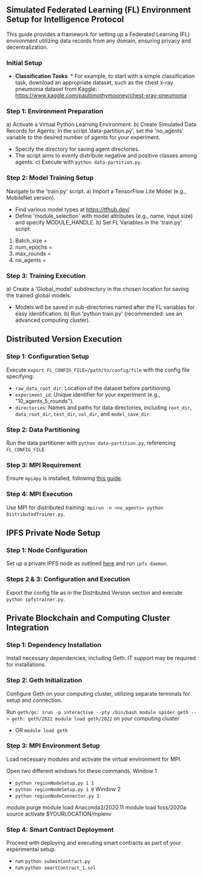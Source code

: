 ## Simulated Federated Learning (FL) Environment Setup for Intelligence Protocol

This guide provides a framework for setting up a Federated Learning (FL) environment utilizing data records from any domain, ensuring privacy and decentralization.

### Initial Setup

- **Classification Tasks**: * For example, to start with a simple classification task, download an appropriate dataset, such as the chest x-ray pneumonia dataset from Kaggle: https://www.kaggle.com/paultimothymooney/chest-xray-pneumonia

### Step 1: Environment Preparation
a) Activate a Virtual Python Learning Environment.
b) Create Simulated Data Records for Agents: In the script 'data-partition.py', set the 'no_agents' variable to the desired number of agents for your experiment.
   - Specify the directory for saving agent directories.
   - The script aims to evenly distribute negative and positive classes among agents.
c) Execute with `python data-partition.py`.

### Step 2: Model Training Setup
Navigate to the 'train.py' script.
a) Import a TensorFlow Lite Model (e.g., MobileNet version).
   - Find various model types at https://tfhub.dev/
   - Define 'module_selection' with model attributes (e.g., name, input size) and specify MODULE_HANDLE.
b) Set FL Variables in the 'train.py' script:
   1. Batch_size =
   2. num_epochs =
   3. max_rounds =
   4. no_agents =

### Step 3: Training Execution
a) Create a 'Global_model' subdirectory in the chosen location for saving the trained global models.
   - Models will be saved in sub-directories named after the FL variables for easy identification.
b) Run 'python train.py' (recommended: use an advanced computing cluster).

## Distributed Version Execution
### Step 1: Configuration Setup
Execute `export FL_CONFIG_FILE=/path/to/config/file` with the config file specifying:
   - `raw_data_root_dir`: Location of the dataset before partitioning.
   - `experiment_id`: Unique identifier for your experiment (e.g., "10_agents_5_rounds").
   - `directories`: Names and paths for data directories, including `root_dir`, `data_root_dir`, `test_dir`, `val_dir`, and `model_save_dir`.

### Step 2: Data Partitioning
Run the data partitioner with `python data-partition.py`, referencing `FL_CONFIG_FILE`.

### Step 3: MPI Requirement
Ensure `mpi4py` is installed, following [this guide](https://www.arc.ox.ac.uk/using-python-mpi-arc).

### Step 4: MPI Execution
Use MPI for distributed training: `mpirun -n <no_agents> python DistributedTrainer.py`.

## IPFS Private Node Setup
### Step 1: Node Configuration
Set up a private IPFS node as outlined [here](https://labs.eleks.com/2019/03/ipfs-network-data-replication.html) and run `ipfs daemon`.

### Steps 2 & 3: Configuration and Execution
Export the config file as in the Distributed Version section and execute `python ipfstrainer.py`.

## Private Blockchain and Computing Cluster Integration
### Step 1: Dependency Installation
Install necessary dependencies, including Geth. IT support may be required for installations.

### Step 2: Geth Initialization
Configure Geth on your computing cluster, utilizing separate terminals for setup and connection.

Run `geth/go:
srun -p interactive --pty /bin/bash
module spider geth --> geth: geth/2022
module load geth/2022` on your computing cluster
* OR `module load geth` 

### Step 3: MPI Environment Setup
Load necessary modules and activate the virtual environment for MPI.

Open two different windows for these commands.
Window 1
* `python regionNodeSetup.py 1 1`
* `python regionNodeSetup.py 1 0`
Window 2
* `python regionNodeConnector.py 1`

module purge
module load Anaconda3/2020.11
module load foss/2020a
source activate $YOURLOCATION/mpienv

### Step 4: Smart Contract Deployment
Proceed with deploying and executing smart contracts as part of your experimental setup.
* run `python submitContract.py`
* run `python smartContract_1.sol`
